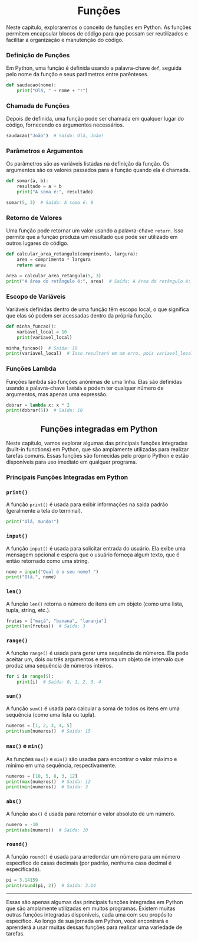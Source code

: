 # <h1 align = "Center">**Funções**</h1>

Neste capítulo, exploraremos o conceito de funções em Python. As funções permitem encapsular blocos de código para que possam ser reutilizados e facilitar a organização e manutenção do código.

### **Definição de Funções**

Em Python, uma função é definida usando a palavra-chave `def`, seguida pelo nome da função e seus parâmetros entre parênteses.

```python
def saudacao(nome):
    print("Olá, " + nome + "!")
```

### **Chamada de Funções**

Depois de definida, uma função pode ser chamada em qualquer lugar do código, fornecendo os argumentos necessários.

```python
saudacao("João")  # Saída: Olá, João!
```

### **Parâmetros e Argumentos**

Os parâmetros são as variáveis listadas na definição da função. Os argumentos são os valores passados para a função quando ela é chamada.

```python
def somar(a, b):
    resultado = a + b
    print("A soma é:", resultado)

somar(5, 3)  # Saída: A soma é: 8
```

### **Retorno de Valores**

Uma função pode retornar um valor usando a palavra-chave `return`. Isso permite que a função produza um resultado que pode ser utilizado em outros lugares do código.

```python
def calcular_area_retangulo(comprimento, largura):
    area = comprimento * largura
    return area

area = calcular_area_retangulo(5, 3)
print("A área do retângulo é:", area)  # Saída: A área do retângulo é: 15
```

### **Escopo de Variáveis**

Variáveis definidas dentro de uma função têm escopo local, o que significa que elas só podem ser acessadas dentro da própria função.

```python
def minha_funcao():
    variavel_local = 10
    print(variavel_local)

minha_funcao()  # Saída: 10
print(variavel_local)  # Isso resultará em um erro, pois variavel_local não está definida fora da função
```

### **Funções Lambda**

Funções lambda são funções anônimas de uma linha. Elas são definidas usando a palavra-chave `lambda` e podem ter qualquer número de argumentos, mas apenas uma expressão.

```python
dobrar = lambda x: x * 2
print(dobrar(5))  # Saída: 10
```


## <h2 align = "Center">**Funções integradas em Python**</h2>

Neste capítulo, vamos explorar algumas das principais funções integradas (built-in functions) em Python, que são amplamente utilizadas para realizar tarefas comuns. Essas funções são fornecidas pelo próprio Python e estão disponíveis para uso imediato em qualquer programa.

### **Principais Funções Integradas em Python**

### `print()`

A função `print()` é usada para exibir informações na saída padrão (geralmente a tela do terminal).

```python
print("Olá, mundo!")
```

### `input()`

A função `input()` é usada para solicitar entrada do usuário. Ela exibe uma mensagem opcional e espera que o usuário forneça algum texto, que é então retornado como uma string.

```python
nome = input("Qual é o seu nome? ")
print("Olá,", nome)
```

### `len()`

A função `len()` retorna o número de itens em um objeto (como uma lista, tupla, string, etc.).

```python
frutas = ["maçã", "banana", "laranja"]
print(len(frutas))  # Saída: 3
```

### `range()`

A função `range()` é usada para gerar uma sequência de números. Ela pode aceitar um, dois ou três argumentos e retorna um objeto de intervalo que produz uma sequência de números inteiros.

```python
for i in range(5):
    print(i)  # Saída: 0, 1, 2, 3, 4
```

### `sum()`

A função `sum()` é usada para calcular a soma de todos os itens em uma sequência (como uma lista ou tupla).

```python
numeros = [1, 2, 3, 4, 5]
print(sum(numeros))  # Saída: 15
```

### `max()` e `min()`

As funções `max()` e `min()` são usadas para encontrar o valor máximo e mínimo em uma sequência, respectivamente.

```python
numeros = [10, 5, 8, 3, 12]
print(max(numeros))  # Saída: 12
print(min(numeros))  # Saída: 3
```

### `abs()`

A função `abs()` é usada para retornar o valor absoluto de um número.

```python
numero = -10
print(abs(numero))  # Saída: 10
```

### `round()`

A função `round()` é usada para arredondar um número para um número específico de casas decimais (por padrão, nenhuma casa decimal é especificada).

```python
pi = 3.14159
print(round(pi, 2))  # Saída: 3.14
```

---

Essas são apenas algumas das principais funções integradas em Python que são amplamente utilizadas em muitos programas. Existem muitas outras funções integradas disponíveis, cada uma com seu propósito específico. Ao longo de sua jornada em Python, você encontrará e aprenderá a usar muitas dessas funções para realizar uma variedade de tarefas.